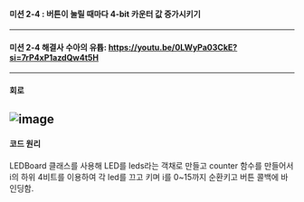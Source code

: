 #### 미션 2-4 : 버튼이 눌릴 때마다 4-bit 카운터 값 증가시키기
---
#### 미션 2-4 해결사 수아의 유튭: https://youtu.be/0LWyPa03CkE?si=7rP4xP1azdQw4t5H
---
#### 회로
![image](https://github.com/user-attachments/assets/942d67be-aac1-4577-99a2-63ebb42da008)
---
#### 코드 원리
LEDBoard 클래스를 사용해 LED를 leds라는 객채로 만들고 counter 함수를 만들어서 i의 하위 4비트를 이용하여 각 led를 끄고 키며 i를 0~15까지 순환키고 버튼 콜백에 바인딩함.

